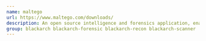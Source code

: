 ```yaml
---
name: maltego
url: https://www.maltego.com/downloads/
description: An open source intelligence and forensics application, enabling to easily gather information about DNS, domains, IP addresses, websites, persons, etc.
group: blackarch blackarch-forensic blackarch-recon blackarch-scanner
---
```

